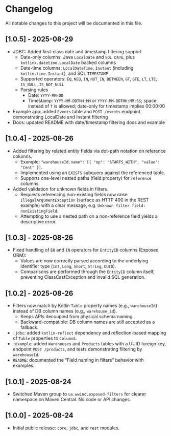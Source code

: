 # Changelog

All notable changes to this project will be documented in this file.

## [1.0.5] - 2025-08-29

- JDBC: Added first-class date and timestamp filtering support
    - Date-only columns: Java `LocalDate` and `SQL DATE`, plus `kotlinx.datetime.LocalDate` backed columns
    - Date-time columns: `LocalDateTime`, `Instant` (including `kotlin.time.Instant`), and SQL `TIMESTAMP`
    - Supported operators: `EQ`, `NEQ`, `IN`, `NOT_IN`, `BETWEEN`, `GT`, `GTE`, `LT`, `LTE`, `IS_NULL`, `IS_NOT_NULL`
    - Parsing rules
        - Date: `YYYY-MM-DD`
        - Timestamp: `YYYY-MM-DDTHH:MM` or `YYYY-MM-DDTHH:MM:SS`; space instead of `T` is allowed; date-only for
          timestamp implies 00:00:00
- Example app: added `Events` table and `POST /events` endpoint demonstrating LocalDate and Instant filtering
- Docs: updated README with date/timestamp filtering docs and example

## [1.0.4] - 2025-08-26

- Added filtering by related entity fields via dot-path notation on reference columns.
    - Example: `"warehouseId.name": [{ "op": "STARTS_WITH", "value": "Cent" }]`.
    - Implemented using an `EXISTS` subquery against the referenced table.
    - Supports one-level nested paths (field.property) for `reference` columns.
- Added validation for unknown fields in filters.
    - Requests referencing non-existing fields now raise `IllegalArgumentException` (surface as HTTP 400 in the REST
      example) with a clear message, e.g. `Unknown filter field: nonExistingField`.
    - Attempting to use a nested path on a non-reference field yields a descriptive error.

## [1.0.3] - 2025-08-26

- Fixed handling of `EQ` and `IN` operators for `EntityID` columns (Exposed ORM):
    - Values are now correctly parsed according to the underlying identifier type (`Int`, `Long`, `Short`, `String`,
      `UUID`).
    - Comparisons are performed through the `EntityID` column itself, preventing ClassCastException and invalid SQL
      generation.

## [1.0.2] - 2025-08-26

- Filters now match by Kotlin `Table` property names (e.g., `warehouseId`) instead of DB column names (e.g.,
  `warehouse_id`).
    - Keeps APIs decoupled from physical schema naming.
    - Backward-compatible: DB column names are still accepted as a fallback.
- `:jdbc`: added `kotlin-reflect` dependency and reflection-based mapping of `Table` properties to `Column`s.
- `:example`: added `Warehouses` and `Products` tables with a UUID foreign key, endpoint `POST /products`, and tests
  demonstrating filtering by `warehouseId`.
- `README`: documented the “Field naming in filters” behavior with examples.

## [1.0.1] - 2025-08-24

- Switched Maven group to `ua.wwind.exposed-filters` for clearer namespace on Maven Central. No code or API changes.

## [1.0.0] - 2025-08-24

- Initial public release: `core`, `jdbc`, and `rest` modules.
